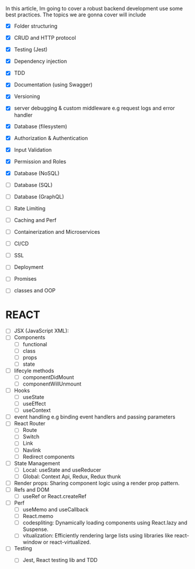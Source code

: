In this article, Im going to cover a robust backend development use some best practices. The topics we are gonna cover will include
- [x] Folder structuring
- [x] CRUD and HTTP protocol
- [x] Testing (Jest)
- [x] Dependency injection
- [x] TDD
- [x] Documentation (using Swagger)
- [x] Versioning
- [x] server debugging & custom middleware e.g request logs and error handler
- [x] Database (filesystem)
- [x] Authorization & Authentication
- [x] Input Validation
- [x] Permission and Roles
- [x] Database (NoSQL)
- [ ] Database (SQL)
- [ ] Database (GraphQL)
- [ ] Rate Limiting
- [ ] Caching and Perf
- [ ] Containerization and Microservices
- [ ] CI/CD
- [ ] SSL
- [ ] Deployment



- [ ] Promises
- [ ] classes and OOP



# REACT
- [ ] JSX (JavaScript XML):
- [ ] Components
    - [ ] functional
    - [ ] class
    - [ ] props
    - [ ] state
- [ ] lifecyle methods
    - [ ] componentDidMount
    - [ ] componentWillUnmount
- [ ] Hooks
    - [ ] useState
    - [ ] useEffect
    - [ ] useContext
- [ ] event handling e.g binding event handlers and passing parameters
- [ ] React Router
    - [ ] Route
    - [ ] Switch
    - [ ] Link
    - [ ] Navlink
    - [ ] Redirect components
- [ ] State Management
    - [ ] Local: useState and useReducer 
    - [ ] Global: Context Api, Redux, Redux thunk
- [ ] Render props: Sharing component logic using a render prop pattern.
- [ ] Refs and DOM
    - [ ] useRef or React.createRef
- [ ] Perf
    - [ ] useMemo and useCallback
    - [ ] React.memo
    - [ ] codespliting: Dynamically loading components using React.lazy and Suspense.
    - [ ] vitualization: Efficiently rendering large lists using libraries like react-window or react-virtualized.
- [ ] Testing
    - [ ] Jest, React testing lib and TDD
   